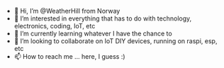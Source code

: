 - 👋 Hi, I’m @WeatherHill from Norway
- 👀 I’m interested in everything that has to do with technology, electronics, coding, IoT, etc
- 🌱 I’m currently learning whatever I have the chance to
- 💞️ I’m looking to collaborate on IoT DIY devices, running on raspi, esp, etc
- 📫 How to reach me ... here, I guess :)

<!---
WeatherHill/WeatherHill is a ✨ special ✨ repository because its `README.md` (this file) appears on your GitHub profile.
You can click the Preview link to take a look at your changes.
--->
